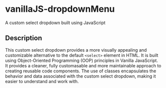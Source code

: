 # vanillaJS-dropdownMenu
 A custom select dropdown built using JavaScript

## Description
This custom select dropdown provides a more visually appealing and customizable alternative to the default `<select>` element in HTML. It is built using Object-Oriented Programming (OOP) principles in Vanilla JavaScript. It provides a cleaner, fully customasable and more maintainable approach to creating reusable code components. The use of classes encapsulates the behavior and data associated with the custom select dropdown, making it easier to understand and work with.